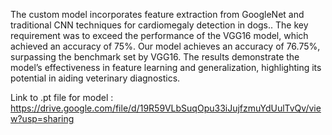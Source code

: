 The custom model incorporates feature extraction from GoogleNet and traditional CNN techniques for cardiomegaly detection in dogs..
The key requirement was to exceed the performance of the VGG16 model, which achieved an accuracy of 75%. Our model achieves an accuracy of 76.75%, surpassing the benchmark set by VGG16. The results demonstrate the model’s effectiveness in feature learning and generalization, highlighting its potential in aiding veterinary diagnostics.

Link to .pt file for model : https://drive.google.com/file/d/19R59VLbSuqOpu33iJujfzmuYdUulTvQv/view?usp=sharing
